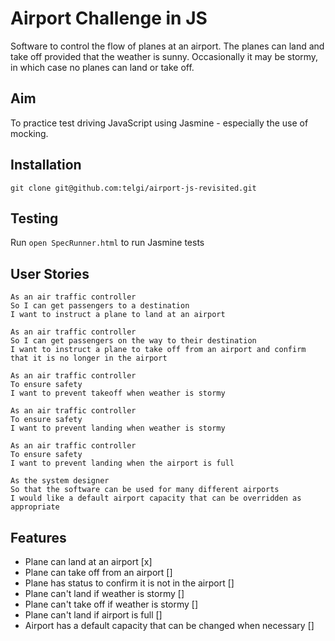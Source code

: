 # Airport Challenge in JS

Software to control the flow of planes at an airport. The planes can land and take off provided that the weather is sunny. Occasionally it may be stormy, in which case no planes can land or take off.

## Aim

To practice test driving JavaScript using Jasmine - especially the use of mocking.

## Installation

`git clone git@github.com:telgi/airport-js-revisited.git`

## Testing

Run `open SpecRunner.html` to run Jasmine tests

## User Stories

```
As an air traffic controller
So I can get passengers to a destination
I want to instruct a plane to land at an airport

As an air traffic controller
So I can get passengers on the way to their destination
I want to instruct a plane to take off from an airport and confirm that it is no longer in the airport

As an air traffic controller
To ensure safety
I want to prevent takeoff when weather is stormy

As an air traffic controller
To ensure safety
I want to prevent landing when weather is stormy

As an air traffic controller
To ensure safety
I want to prevent landing when the airport is full

As the system designer
So that the software can be used for many different airports
I would like a default airport capacity that can be overridden as appropriate
```

## Features

* Plane can land at an airport [x]
* Plane can take off from an airport []
* Plane has status to confirm it is not in the airport []
* Plane can't land if weather is stormy []
* Plane can't take off if weather is stormy []
* Plane can't land if airport is full []
* Airport has a default capacity that can be changed when necessary []
